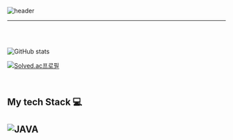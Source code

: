 ![header](https://capsule-render.vercel.app/api?type=waving&color=0:feac5e,50:c779d0,100:4bc0c8&height=250&text=Welcome%20to%2002Java&animation=twinkling&fontColor=f3f6f4&fontAlignY=40)
***

<br/><br/>

![GitHub stats](https://github-readme-stats.vercel.app/api?username=GayeongEom&show_icons=true&theme=solarized-light)
 
 [![Solved.ac프로필](http://mazassumnida.wtf/api/generate_badge?boj=um5605)](https://solved.ac/um5605) 

<br/>
<h2> My tech Stack 💻 <h2>

![JAVA](https://img.shields.io/badge/-JAVA-brightgreen)

<!--
**GayeongEom/GayeongEom** is a ✨ _special_ ✨ repository because its `README.md` (this file) appears on your GitHub profile.

Here are some ideas to get you started:

- 🔭 I’m currently working on ...
- 🌱 I’m currently learning ...
- 👯 I’m looking to collaborate on ...
- 🤔 I’m looking for help with ...
- 💬 Ask me about ...
- 📫 How to reach me: ...
- 😄 Pronouns: ...
- ⚡ Fun fact: ...
-->
